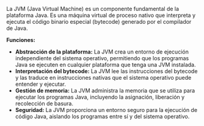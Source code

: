 La JVM (Java Virtual Machine) es un componente fundamental de la plataforma Java. Es una máquina virtual de proceso nativo que interpreta y ejecuta el código binario especial (bytecode) generado por el compilador de Java.

**Funciones:**

- **Abstracción de la plataforma:** La JVM crea un entorno de ejecución independiente del sistema operativo, permitiendo que los programas Java se ejecuten en cualquier plataforma que tenga una JVM instalada.
- **Interpretación del bytecode:** La JVM lee las instrucciones del bytecode y las traduce en instrucciones nativas que el sistema operativo puede entender y ejecutar.
- **Gestión de memoria:** La JVM administra la memoria que se utiliza para ejecutar los programas Java, incluyendo la asignación, liberación y recolección de basura.
- **Seguridad:** La JVM proporciona un entorno seguro para la ejecución de código Java, aislando los programas entre sí y del sistema operativo.
